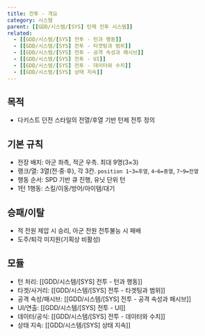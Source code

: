 ```yaml
---
title: 전투 - 개요
category: 시스템
parent: [[GDD/시스템/[SYS] 턴제 전투 시스템]]
related:
  - [[GDD/시스템/[SYS] 전투 - 턴과 행동]]
  - [[GDD/시스템/[SYS] 전투 - 타겟팅과 범위]]
  - [[GDD/시스템/[SYS] 전투 - 공격 속성과 패시브]]
  - [[GDD/시스템/[SYS] 전투 - UI]]
  - [[GDD/시스템/[SYS] 전투 - 데이터와 수치]]
  - [[GDD/시스템/[SYS] 상태 지속]]
---
```


## 목적
- 다키스트 던전 스타일의 전열/후열 기반 턴제 전투 정의

## 기본 규칙
- 전장 배치: 아군 좌측, 적군 우측. 최대 9명(3×3)
- 랭크/열: 3열(전·중·후), 각 3칸. `position 1~3=후열`, `4~6=중열`, `7~9=전열`
- 행동 순서: SPD 기반 큐 진행, 유닛 단위 턴
- 1턴 1행동: 스킬/이동/방어/아이템/대기

## 승패/이탈
- 적 전원 제압 시 승리, 아군 전원 전투불능 시 패배
- 도주/퇴각 미지원(기획상 비활성)

## 모듈
- 턴 처리: [[GDD/시스템/[SYS] 전투 - 턴과 행동]]
- 타겟/사거리: [[GDD/시스템/[SYS] 전투 - 타겟팅과 범위]]
- 공격 속성/패시브: [[GDD/시스템/[SYS] 전투 - 공격 속성과 패시브]]
- UI/연출: [[GDD/시스템/[SYS] 전투 - UI]]
- 데이터/공식: [[GDD/시스템/[SYS] 전투 - 데이터와 수치]]
- 상태 지속: [[GDD/시스템/[SYS] 상태 지속]]

